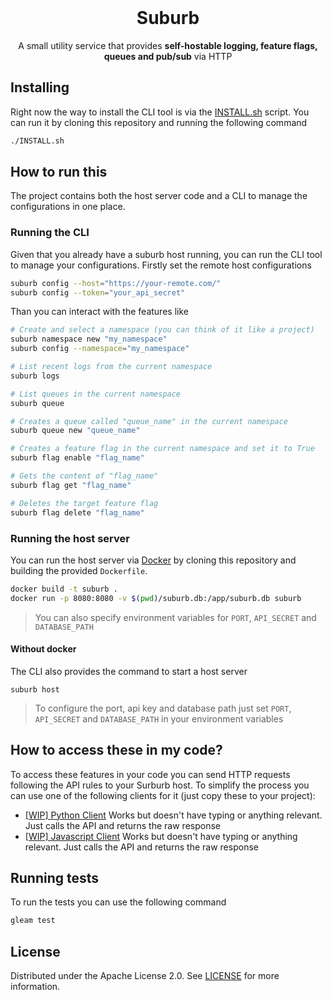 <br/>
<p align="center">
  <h1 align="center">Suburb</h1>

  <p align="center">
    A small utility service that provides <strong>self-hostable logging, feature flags, queues and pub/sub</strong> via HTTP
  </p>
</p>

## Installing

Right now the way to install the CLI tool is via the [INSTALL.sh](https://github.com/lucaspellegrinelli/suburb/blob/main/INSTALL.sh) script. You can run it by cloning this repository and running the following command

```bash
./INSTALL.sh
```

## How to run this

The project contains both the host server code and a CLI to manage the configurations in one place.

### Running the CLI

Given that you already have a suburb host running, you can run the CLI tool to manage your configurations. Firstly set the remote host configurations

```bash
suburb config --host="https://your-remote.com/"
suburb config --token="your_api_secret"
```

Than you can interact with the features like

```bash
# Create and select a namespace (you can think of it like a project)
suburb namespace new "my_namespace"
suburb config --namespace="my_namespace"

# List recent logs from the current namespace
suburb logs

# List queues in the current namespace
suburb queue

# Creates a queue called "queue_name" in the current namespace
suburb queue new "queue_name"

# Creates a feature flag in the current namespace and set it to True
suburb flag enable "flag_name"

# Gets the content of "flag_name"
suburb flag get "flag_name"

# Deletes the target feature flag
suburb flag delete "flag_name"
```

### Running the host server

You can run the host server via [Docker](https://www.docker.com/) by cloning this repository and building the provided `Dockerfile`.

```bash
docker build -t suburb .
docker run -p 8080:8080 -v $(pwd)/suburb.db:/app/suburb.db suburb
```

> You can also specify environment variables for `PORT`, `API_SECRET` and `DATABASE_PATH`

#### Without docker

The CLI also provides the command to start a host server

```
suburb host
```

> To configure the port, api key and database path just set `PORT`, `API_SECRET` and `DATABASE_PATH` in your environment variables

## How to access these in my code?

To access these features in your code you can send HTTP requests following the API rules to your Surburb host. To simplify the process you can use one of the following clients for it (just copy these to your project):

 - [[WIP] Python Client](https://github.com/lucaspellegrinelli/suburb/blob/main/clients/suburb.py) Works but doesn't have typing or anything relevant. Just calls the API and returns the raw response
 - [[WIP] Javascript Client](https://github.com/lucaspellegrinelli/suburb/blob/main/clients/suburb.js) Works but doesn't have typing or anything relevant. Just calls the API and returns the raw response

## Running tests

To run the tests you can use the following command

```bash
gleam test
```

## License

Distributed under the Apache License 2.0. See [LICENSE](https://github.com/lucaspellegrinelli/suburb/blob/main/LICENSE) for more information.
